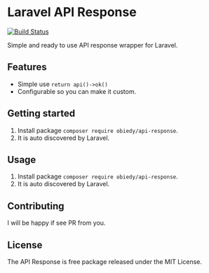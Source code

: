 # Laravel API Response
[![Build Status](https://travis-ci.org/obiefy/api-response.svg?branch=master)](https://travis-ci.org/obiefy/api-response)

Simple and ready to use API response wrapper for Laravel.

## Features

* Simple use `return api()->ok()`
* Configurable so you can make it custom.


## Getting started

1. Install package `composer require obiedy/api-response`.
2. It is auto discovered by Laravel.

## Usage

1. Install package `composer require obiedy/api-response`.
2. It is auto discovered by Laravel.

## Contributing
I will be happy if see PR from you.

## License

The API Response is free package released under the MIT License.
